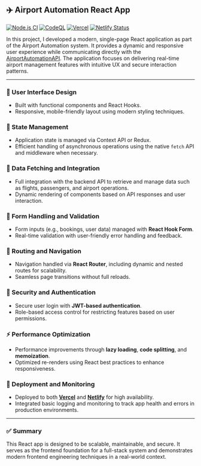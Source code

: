 ## ✈️ Airport Automation React App <br />  
[![Node.js CI](https://github.com/crni99/AirportAutomationReact/actions/workflows/node.js.yml/badge.svg)](https://github.com/crni99/AirportAutomationReact/actions/workflows/node.js.yml) [![CodeQL](https://github.com/crni99/AirportAutomationReact/actions/workflows/github-code-scanning/codeql/badge.svg)](https://github.com/crni99/AirportAutomationReact/actions/workflows/github-code-scanning/codeql) [![Vercel](https://img.shields.io/badge/Vercel-Deploy-success?logo=vercel&logoColor=white)](https://airport-automation-react.vercel.app/) [![Netlify Status](https://api.netlify.com/api/v1/badges/8a260e13-1391-41a7-b0f0-17fdfad59a40/deploy-status)](https://airport-automation-react.netlify.app/)

In this project, I developed a modern, single-page React application as part of the Airport Automation system. It provides a dynamic and responsive user experience while communicating directly with the [AirportAutomationAPI](https://github.com/crni99/AirportAutomation). The application focuses on delivering real-time airport management features with intuitive UX and secure interaction patterns.

---

### 🎨 User Interface Design
- Built with functional components and React Hooks.
- Responsive, mobile-friendly layout using modern styling techniques.

### 🔄 State Management
- Application state is managed via Context API or Redux.
- Efficient handling of asynchronous operations using the native `fetch` API and middleware when necessary.

### 📡 Data Fetching and Integration
- Full integration with the backend API to retrieve and manage data such as flights, passengers, and airport operations.
- Dynamic rendering of components based on API responses and user interaction.

### 📝 Form Handling and Validation
- Form inputs (e.g., bookings, user data) managed with **React Hook Form**.
- Real-time validation with user-friendly error handling and feedback.

### 🧭 Routing and Navigation
- Navigation handled via **React Router**, including dynamic and nested routes for scalability.
- Seamless page transitions without full reloads.

### 🔐 Security and Authentication
- Secure user login with **JWT-based authentication**.
- Role-based access control for restricting features based on user permissions.

### ⚡ Performance Optimization
- Performance improvements through **lazy loading**, **code splitting**, and **memoization**.
- Optimized re-renders using React best practices to enhance responsiveness.

### 🚀 Deployment and Monitoring
- Deployed to both **[Vercel](https://airport-automation-react.vercel.app/)** and **[Netlify](https://airport-automation-react.netlify.app/)** for high availability.
- Integrated basic logging and monitoring to track app health and errors in production environments.

---

### ✅ Summary
This React app is designed to be scalable, maintainable, and secure. It serves as the frontend foundation for a full-stack system and demonstrates modern frontend engineering techniques in a real-world context.
